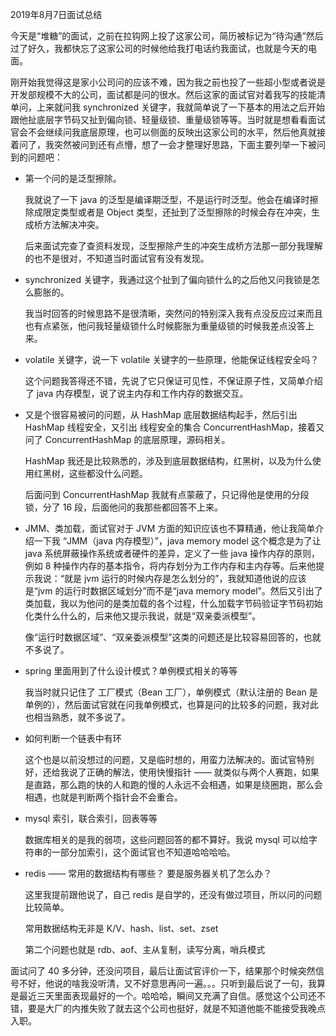 2019年8月7日面试总结

今天是“堆糖”的面试，之前在拉钩网上投了这家公司，简历被标记为“待沟通”然后过了好久，我都快忘了这家公司的时候他给我打电话约我面试，也就是今天的电面。

刚开始我觉得这是家小公司问的应该不难，因为我之前也投了一些超小型或者说是开发部规模不大的公司，面试都是问的很水。然后这家的面试官对着我写的技能清单问，上来就问我 synchronized 关键字，我就简单说了一下基本的用法之后开始跟他扯底层字节码又扯到偏向锁、轻量级锁、重量级锁等等。当时就是想看看面试官会不会继续问我底层原理，也可以侧面的反映出这家公司的水平，然后他真就接着问了，我突然被问到还有点懵，想了一会才整理好思路，下面主要列举一下被问到的问题吧：

- 第一个问的是泛型擦除。

    我就说了一下 java 的泛型是编译期泛型，不是运行时泛型。他会在编译时擦除成限定类型或者是 Object 类型，还扯到了泛型擦除的时候会存在冲突，生成桥方法解决冲突。
    
    后来面试完查了查资料发现，泛型擦除产生的冲突生成桥方法那一部分我理解的也不是很对，不知道当时面试官有没有发现。

- synchronized 关键字，我通过这个扯到了偏向锁什么的之后他又问我锁是怎么膨胀的。

    我当时回答的时候思路不是很清晰，突然问的特别深入我有点没反应过来而且也有点紧张，他问我轻量级锁什么时候膨胀为重量级锁的时候我差点没答上来。

- volatile 关键字，说一下 volatile 关键字的一些原理，他能保证线程安全吗？

    这个问题我答得还不错，先说了它只保证可见性，不保证原子性，又简单介绍了 java 内存模型，说了说主内存和工作内存的数据交互。
    
- 又是个很容易被问的问题，从 HashMap 底层数据结构起手，然后引出 HashMap 线程安全，又引出 线程安全的集合 ConcurrentHashMap，接着又问了 ConcurrentHashMap 的底层原理，源码相关。

    HashMap 我还是比较熟悉的，涉及到底层数据结构，红黑树，以及为什么使用红黑树，这些都没什么问题。
    
    后面问到 ConcurrentHashMap 我就有点蒙蔽了，只记得他是使用的分段锁，分了 16 段，后面他问的我那些都回答不上来。

- JMM、类加载，面试官对于 JVM 方面的知识应该也不算精通，他让我简单介绍一下我 “JMM（java 内存模型）”，java memory model 这个概念是为了让 java 系统屏蔽操作系统或者硬件的差异，定义了一些 java 操作内存的原则，例如 8 种操作内存的基本指令，将内存划分为工作内存和主内存等。后来他提示我说：“就是 jvm 运行的时候内存是怎么划分的”，我就知道他说的应该是“jvm 的运行时数据区域划分”而不是“java memory model”。然后又引出了类加载，我以为他问的是类加载的各个过程，什么加载字节码验证字节码初始化类什么什么的，后来他又提示我说，就是“双亲委派模型”。

    像“运行时数据区域”、“双亲委派模型”这类的问题还是比较容易回答的，也就不多说了。

- spring 里面用到了什么设计模式？单例模式相关的等等

    我当时就只记住了 工厂模式（Bean 工厂），单例模式（默认注册的 Bean 是单例的），然后面试官就在问我单例模式，也算是问的比较多的问题，我对此也相当熟悉，就不多说了。

- 如何判断一个链表中有环

    这个也是以前没想过的问题，又是临时想的，用蛮力法解决的。面试官特别好，还给我说了正确的解法，使用快慢指针 —— 就类似与两个人赛跑，如果是直路，那么跑的快的人和跑的慢的人永远不会相遇，如果是绕圈跑，那么会相遇，也就是判断两个指针会不会重合。

- mysql 索引，联合索引，回表等等

    数据库相关的是我的弱项，这些问题回答的都不算好。我说 mysql 可以给字符串的一部分加索引，这个面试官也不知道哈哈哈哈。

- redis —— 常用的数据结构有哪些？ 要是服务器关机了怎么办？

    这里我提前跟他说了，自己 redis 是自学的，还没有做过项目，所以问的问题比较简单。
    
    常用数据结构无非是 K/V、hash、list、set、zset
    
    第二个问题也就是 rdb、aof、主从复制，读写分离，哨兵模式 

面试问了 40 多分钟，还没问项目，最后让面试官评价一下，结果那个时候突然信号不好，他说的啥我没听清，又不好意思再问一遍。。。只听到最后说了一句，我算是最近三天里面表现最好的一个。哈哈哈，瞬间又充满了自信。感觉这个公司还不错，要是大厂的内推失败了就去这个公司也挺好，就是不知道他能不能接受我晚点入职。


